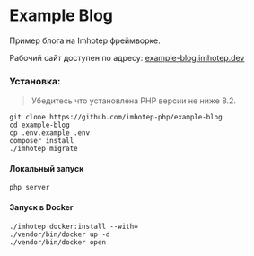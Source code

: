 # Example Blog

Пример блога на Imhotep фреймворке.

Рабочий сайт доступен по адресу:
[example-blog.imhotep.dev](https://example-blog.imhotep.dev)

### Установка:

> Убедитесь что установлена PHP версии не ниже 8.2.

```shell
git clone https://github.com/imhotep-php/example-blog
cd example-blog
cp .env.example .env
composer install
./imhotep migrate
```

#### Локальный запуск

```shell
php server
```

#### Запуск в Docker

```shell
./imhotep docker:install --with=
./vendor/bin/docker up -d
./vendor/bin/docker open
```
